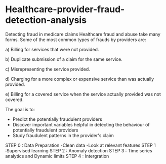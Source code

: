 # Healthcare-provider-fraud-detection-analysis
Detecting fraud in medicare claims
Healthcare fraud and abuse take many forms. Some of the most common types of frauds by providers are:

a) Billing for services that were not provided.

b) Duplicate submission of a claim for the same service.

c) Misrepresenting the service provided.

d) Charging for a more complex or expensive service than was actually provided.

e) Billing for a covered service when the service actually provided was not covered.

The goal is to:
- Predict the potentially fraudulent providers
- Discover important variables helpful in detecting the behaviour of potentially fraudulent providers
- Study fraudulent patterns in the provider's claim

STEP 0 : Data Preparation
-Clean data
-Look at relevant features
STEP 1 :Supervised learning
STEP 2 : Anomaly detection
STEP 3 : Time series analytics and Dynamic limits
STEP 4 : Intergration

